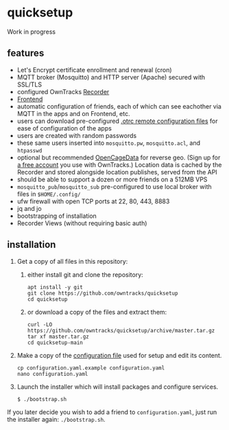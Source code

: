 # quicksetup

Work in progress 

## features

- Let's Encrypt certificate enrollment and renewal (cron)
- MQTT broker (Mosquitto) and HTTP server (Apache) secured with SSL/TLS
- configured OwnTracks [Recorder](https://github.com/owntracks/recorder)
- [Frontend](https://github.com/owntracks/frontend)
- automatic configuration of friends, each of which can see eachother via MQTT in the apps and on Frontend, etc.
- users can download pre-configured [.otrc remote configuration files](https://owntracks.org/booklet/features/remoteconfig/) for ease of configuration of the apps
- users are created with random passwords
- these same users inserted into `mosquitto.pw`, `mosquitto.acl`, and `htpasswd`
- optional but recommended [OpenCageData](https://opencagedata.com/) for reverse geo. (Sign up for [a free account](https://opencagedata.com/users/sign_up) you use with OwnTracks.) Location data is cached by the Recorder and stored alongside location publishes, served from the API
- should be able to support a dozen or more friends on a 512MB VPS
- `mosquitto_pub`/`mosquitto_sub` pre-configured to use local broker with files in `$HOME/.config/`
- ufw firewall with open TCP ports at 22, 80, 443, 8883
- jq and jo
- bootstrapping of installation
- Recorder Views (without requiring basic auth)

## installation

1. Get a copy of all files in this repository:
   1. either install git and clone the repository:
      ```console
      apt install -y git
      git clone https://github.com/owntracks/quicksetup
      cd quicksetup
      ```
   2. or download a copy of the files and extract them:
      ```console
      curl -LO https://github.com/owntracks/quicksetup/archive/master.tar.gz
      tar xf master.tar.gz
      cd quicksetup-main
      ```

2. Make a copy of the [configuration file](configuration.yaml.example) used for setup and edit its content.
   ```console
   cp configuration.yaml.example configuration.yaml
   nano configuration.yaml
   ```

3. Launch the installer which will install packages and configure services.
   ```console
   $ ./bootstrap.sh
   ```

If you later decide you wish to add a friend to `configuration.yaml`, just run the installer again: `./bootstrap.sh`.

